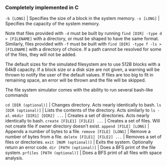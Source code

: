### Completely implemented in C ### 


`-b [LONG]` | Specifies the size of a block in the system memory.
`-s [LONG]` | Specifies the capacity of the system memory.

Note that files provided with `-d` must be built by running `find [DIR] -type d > [FILENAME]` with a directory, or must be shaped to have the same format. Similarly, files provided with `-f` must be built with `find [DIR] -type f -ls > [FILENAME]` with a directory of choice. If a path cannot be resolved for some of the files, they will not be added.

The default sizes for the simulated filesystem are to use 512B blocks with a 64kB capacity. If a block size or a disk size are not given, a warning will be thrown to notify the user of the default values. If files are too big to fit in remaining space, an error will be thrown and the file will be skipped.


The file system simulator comes with the ability to run several bash-like commands


`cd [DIR (optional)]` | Changes directory. Acts nearly identically to bash.
`ls [DIR (optional)]` | Lists the contents of the directory. Acts similarly to `ls -al`.
`mkdir [DIR1] [DIR2] ...` | Creates a set of directories. Acts nearly identically to bash.
`create [FILE1] [FILE2] ...` | Creates a set of files. Will not create file if owner directory doesn't exist.
`append [FILE] [LONG]` | Appends a number of bytes to a file.
`remove [FILE] [LONG]` | Remove a number of bytes from a file.
`delete [FILE1] [FILE2] ...` | Removes a set of files or directories.
`exit [NUM (optional)]` | Exits the system. Optionally return an error code.
`dir [PATH (optional)]` | Does a BFS print of the file system.
`prfiles [PATH (optional)]` | Does a BFS print of all files with space analysis.


